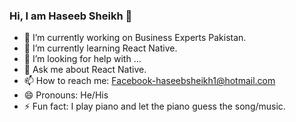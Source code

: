 ### Hi, I am Haseeb Sheikh 👋

- 🔭 I’m currently working on Business Experts Pakistan.
- 🌱 I’m currently learning React Native.
- 🤔 I’m looking for help with ...
- 💬 Ask me about React Native.
- 📫 How to reach me: Facebook-haseebsheikh1@hotmail.com
- 😄 Pronouns: He/His
- ⚡ Fun fact: I play piano and let the piano guess the song/music.
